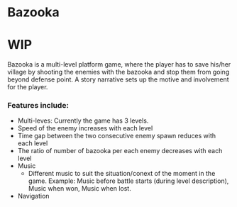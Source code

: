 # Bazooka
# WIP

Bazooka is a multi-level platform game, where the player has to save his/her village by shooting the enemies with the bazooka and stop them from going beyond defense point. A story narrative sets up the motive and involvement for the player.

### Features include:
- Multi-leves: Currently the game has 3 levels.
- Speed of the enemy increases with each level
- Time gap between the two consecutive enemy spawn reduces with each level
- The ratio of number of bazooka per each enemy decreases with each level
- Music
  - Different music to suit the situation/conext of the moment in the game. Example: Music before battle starts (during level description), Music when won, Music when lost.
- Navigation

